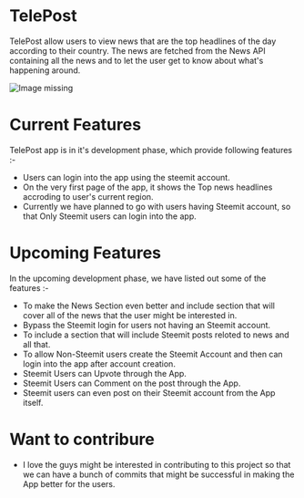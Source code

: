 # TelePost
TelePost allow users to view news that are the top headlines of the day according to their country. 
The news are fetched from the News API containing all the news and to let the user get to know about what's happening around.

![Image missing](https://im.ezgif.com/tmp/ezgif-1-28afa472a1.gif)

# Current Features
TelePost app is in it's development phase, which provide following features :-

 - Users can login into the app using the steemit account.
 - On the very first page of the app, it shows the Top news headlines accroding to user's current region. 
 - Currently we have planned to go with users having Steemit account, so that Only Steemit users can login into the app.
 
# Upcoming Features
In the upcoming development phase, we have listed out some of the features :-

 - To make the News Section even better and include section that will cover all of the news that the user might be interested in.
 - Bypass the Steemit login for users not having an Steemit account.
 - To include a section that will include Steemit posts reloted to news and all that.
 - To allow Non-Steemit users create the Steemit Account and then can login into the app after account creation.
 - Steemit Users can Upvote through the App.
 - Steemit Users can Comment on the post through the App.
 - Steemit users can even post on their Steemit account from the App itself.
 
 # Want to contribure
 - I love the guys might be interested in contributing to this project so that we can have a bunch of commits that might be successful in making the App better for the users.

